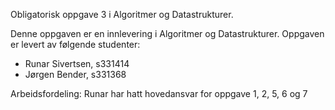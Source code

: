 Obligatorisk oppgave 3 i Algoritmer og Datastrukturer.

Denne oppgaven er en innlevering i Algoritmer og Datastrukturer. Oppgaven er levert av følgende studenter:

- Runar Sivertsen, s331414
- Jørgen Bender, s331368


Arbeidsfordeling:
Runar har hatt hovedansvar for oppgave 1, 2, 5, 6 og 7
